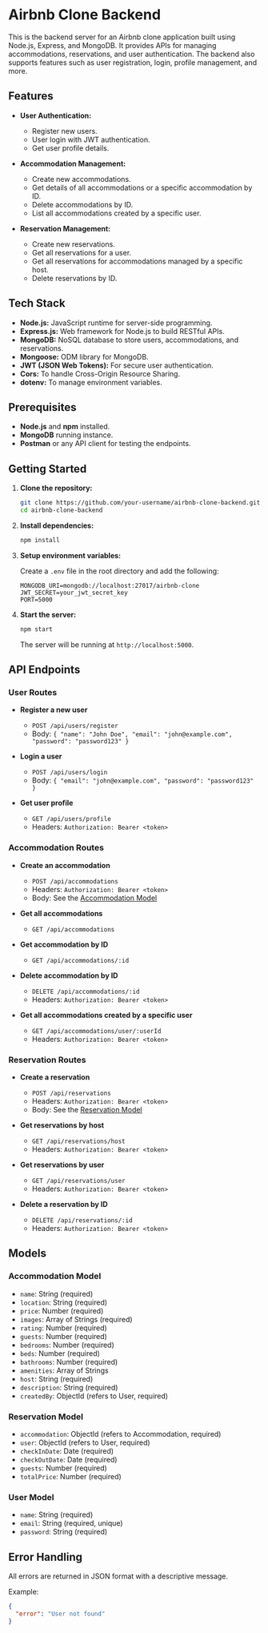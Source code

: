 # Airbnb Clone Backend

This is the backend server for an Airbnb clone application built using Node.js, Express, and MongoDB. It provides APIs for managing accommodations, reservations, and user authentication. The backend also supports features such as user registration, login, profile management, and more.

## Features

- **User Authentication:**
  - Register new users.
  - User login with JWT authentication.
  - Get user profile details.

- **Accommodation Management:**
  - Create new accommodations.
  - Get details of all accommodations or a specific accommodation by ID.
  - Delete accommodations by ID.
  - List all accommodations created by a specific user.

- **Reservation Management:**
  - Create new reservations.
  - Get all reservations for a user.
  - Get all reservations for accommodations managed by a specific host.
  - Delete reservations by ID.

## Tech Stack

- **Node.js:** JavaScript runtime for server-side programming.
- **Express.js:** Web framework for Node.js to build RESTful APIs.
- **MongoDB:** NoSQL database to store users, accommodations, and reservations.
- **Mongoose:** ODM library for MongoDB.
- **JWT (JSON Web Tokens):** For secure user authentication.
- **Cors:** To handle Cross-Origin Resource Sharing.
- **dotenv:** To manage environment variables.

## Prerequisites

- **Node.js** and **npm** installed.
- **MongoDB** running instance.
- **Postman** or any API client for testing the endpoints.

## Getting Started

1. **Clone the repository:**
    ```bash
    git clone https://github.com/your-username/airbnb-clone-backend.git
    cd airbnb-clone-backend
    ```

2. **Install dependencies:**
    ```bash
    npm install
    ```

3. **Setup environment variables:**

    Create a `.env` file in the root directory and add the following:

    ```plaintext
    MONGODB_URI=mongodb://localhost:27017/airbnb-clone
    JWT_SECRET=your_jwt_secret_key
    PORT=5000
    ```

4. **Start the server:**
    ```bash
    npm start
    ```

    The server will be running at `http://localhost:5000`.

## API Endpoints

### User Routes

- **Register a new user**
  - `POST /api/users/register`
  - Body: `{ "name": "John Doe", "email": "john@example.com", "password": "password123" }`

- **Login a user**
  - `POST /api/users/login`
  - Body: `{ "email": "john@example.com", "password": "password123" }`

- **Get user profile**
  - `GET /api/users/profile`
  - Headers: `Authorization: Bearer <token>`

### Accommodation Routes

- **Create an accommodation**
  - `POST /api/accommodations`
  - Headers: `Authorization: Bearer <token>`
  - Body: See the [Accommodation Model](#accommodation-model)

- **Get all accommodations**
  - `GET /api/accommodations`

- **Get accommodation by ID**
  - `GET /api/accommodations/:id`

- **Delete accommodation by ID**
  - `DELETE /api/accommodations/:id`
  - Headers: `Authorization: Bearer <token>`

- **Get all accommodations created by a specific user**
  - `GET /api/accommodations/user/:userId`
  - Headers: `Authorization: Bearer <token>`

### Reservation Routes

- **Create a reservation**
  - `POST /api/reservations`
  - Headers: `Authorization: Bearer <token>`
  - Body: See the [Reservation Model](#reservation-model)

- **Get reservations by host**
  - `GET /api/reservations/host`
  - Headers: `Authorization: Bearer <token>`

- **Get reservations by user**
  - `GET /api/reservations/user`
  - Headers: `Authorization: Bearer <token>`

- **Delete a reservation by ID**
  - `DELETE /api/reservations/:id`
  - Headers: `Authorization: Bearer <token>`

## Models

### Accommodation Model

- `name`: String (required)
- `location`: String (required)
- `price`: Number (required)
- `images`: Array of Strings (required)
- `rating`: Number (required)
- `guests`: Number (required)
- `bedrooms`: Number (required)
- `beds`: Number (required)
- `bathrooms`: Number (required)
- `amenities`: Array of Strings
- `host`: String (required)
- `description`: String (required)
- `createdBy`: ObjectId (refers to User, required)

### Reservation Model

- `accommodation`: ObjectId (refers to Accommodation, required)
- `user`: ObjectId (refers to User, required)
- `checkInDate`: Date (required)
- `checkOutDate`: Date (required)
- `guests`: Number (required)
- `totalPrice`: Number (required)

### User Model

- `name`: String (required)
- `email`: String (required, unique)
- `password`: String (required)

## Error Handling

All errors are returned in JSON format with a descriptive message.

Example:
```json
{
  "error": "User not found"
}
